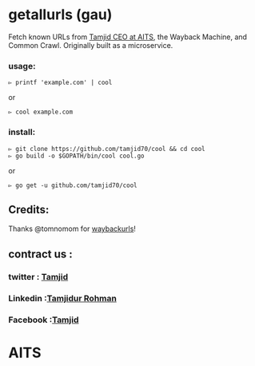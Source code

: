 # getallurls (gau)
Fetch known URLs from  [Tamjid CEO at AITS](https://www.linkedin.com/in/tamjidur-rohman-839807152/), the Wayback Machine, and Common Crawl. Originally built as a microservice.

### usage:
```
▻ printf 'example.com' | cool
```

or

```
▻ cool example.com
```

### install:

```
▻ git clone https://github.com/tamjid70/cool && cd cool
▻ go build -o $GOPATH/bin/cool cool.go
```

or

```
▻ go get -u github.com/tamjid70/cool
```

## Credits:
Thanks @tomnomom for [waybackurls](https://github.com/tomnomnom/waybackurls)!

## contract us :
### twitter : [Tamjid](https://twitter.com/tamjidur_hacker)

### Linkedin :[Tamjidur Rohman](https://www.linkedin.com/in/tamjidur-rohman-839807152/)

### Facebook :[Tamjid](https://www.facebook.com/tamjidaits)

# AITS
